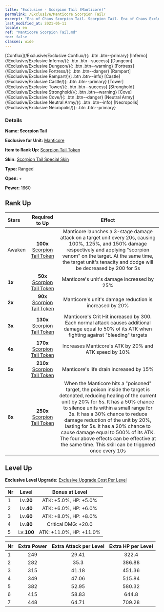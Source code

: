 ```yaml
---
title: "Exclusive - Scorpion Tail (Manticore)"
permalink: /Exclusive/Manticore Scorpion Tail/
excerpt: "Era of Chaos Scorpion Tail. Scorpion Tail. Era of Chaos Exclusive Scorpion Tail. Manticore Exclusive."
last_modified_at: 2021-05-11
locale: en
ref: "Manticore Scorpion Tail.md"
toc: false
classes: wide
---
```

 [Conflux](/Exclusive/Exclusive Conflux/){: .btn .btn--primary} [Inferno](/Exclusive/Exclusive Inferno/){: .btn .btn--success} [Dungeon](/Exclusive/Exclusive Dungeon/){: .btn .btn--warning} [Fortress](/Exclusive/Exclusive Fortress/){: .btn .btn--danger} [Rampart](/Exclusive/Exclusive Rampart/){: .btn .btn--info} [Castle](/Exclusive/Exclusive Castle/){: .btn .btn--primary} [Tower](/Exclusive/Exclusive Tower/){: .btn .btn--success} [Stronghold](/Exclusive/Exclusive Stronghold/){: .btn .btn--warning} [Cove](/Exclusive/Exclusive Cove/){: .btn .btn--danger} [Neutral Army](/Exclusive/Exclusive Neutral Army/){: .btn .btn--info} [Necropolis](/Exclusive/Exclusive Necropolis/){: .btn .btn--primary} 

### Details
 **Name: Scorpion Tail** 

 **Exclusive for Unit:** [Manticore](/units/Manticore/) 

 **Item to Rank Up:** [Scorpion Tail Token](/Items/con_992/)

 **Skin:** [Scorpion Tail Special Skin](/Items/con_660/)

 **Type:** Ranged

 **Open:** +

 **Power:** 1660

## Rank Up

  |     Stars    |  Required to Up | Effect |
  |:-------------|:---------------:|:---------------:|
  |  Awaken  | **100x** [Scorpion Tail Token](/Items/con_992/) | <Scorpion Raid> Manticore launches a 3-stage damage attack on a target unit every 20s, causing 100%, 125%, and 150% damage respectively and applying \"scorpion venom\" on the target. At the same time, the target unit's tenacity and dodge will be decreased by 200 for 5s |
  | **1x** <i class="fas fa-star"/> | **50x** [Scorpion Tail Token](/Items/con_992/) | Manticore's unit's damage increased by 25% |
  | **2x** <i class="fas fa-star"/> | **90x** [Scorpion Tail Token](/Items/con_992/) | Manticore's unit's damage reduction is increased by 20% |
  | **3x** <i class="fas fa-star"/> | **130x** [Scorpion Tail Token](/Items/con_992/) | Manticore's Crit Hit increased by 300. Each normal attack causes additional damage equal to 50% of its ATK when fighting against \"bleeding\" targets |
  | **4x** <i class="fas fa-star"/> | **170x** [Scorpion Tail Token](/Items/con_992/) | Increases Manticore's ATK by 20% and ATK speed by 10% |
  | **5x** <i class="fas fa-star"/> | **210x** [Scorpion Tail Token](/Items/con_992/) | Manticore's life drain increased by 15% |
  | **6x** <i class="fas fa-star"/> | **250x** [Scorpion Tail Token](/Items/con_992/) | <Poison Burst> When the Manticore hits a \"poisoned\" target, the poison inside the target is detonated, reducing healing of the current unit by 20% for 5s. It has a 50% chance to silence units within a small range for 3s. It has a 30% chance to reduce damage reduction of the unit by 20%, lasting for 5s. It has a 20% chance to cause damage equal to 500% of its ATK. The four above effects can be effective at the same time. This skill can be triggered once every 10s |


## Level Up
 **Exclusive Level Upgrade:** [Exclusive Upgrade Cost Per Level](/Exclusive/ExclusiveUpgradeCostPerLevel/)

  |  Nr  |   Level  | Bonus at Level |
  |:-----|:--------:|:--------------:|
  | 1 | Lv.**20** | ATK: +5.0%, HP: +5.0% |
  | 2 | Lv.**40** | ATK: +6.0%, HP: +6.0% |
  | 3 | Lv.**60** | ATK: +8.0%, HP: +8.0% |
  | 4 | Lv.**80** | Critical DMG: +20.0 |
  | 5 | Lv.**100** | ATK: +11.0%, HP: +11.0% |


  |  Nr  |  Extra Power | Extra Attack per Level | Extra HP per Level |
  |:-----|:--------:|:--------:|:--------:|
  | 1 | 249 | 29.41 | 322.4 |
  | 2 | 282 | 35.3 | 386.88 |
  | 3 | 315 | 41.18 | 451.36 |
  | 4 | 349 | 47.06 | 515.84 |
  | 5 | 382 | 52.95 | 580.32 |
  | 6 | 415 | 58.83 | 644.8 |
  | 7 | 448 | 64.71 | 709.28 |


